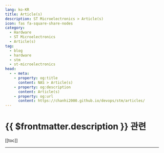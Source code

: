 ```yaml
---
lang: ko-KR
title: Article(s)
description: ST Microelectronics > Article(s)
icon: fas fa-square-share-nodes
category:
  - Hardware
  - ST Microelectronics
  - Article(s)
tag:
  - blog
  - hardware
  - stm
  - st-microelectronics
head:
  - - meta:
    - property: og:title
      content: NAS > Article(s)
    - property: og:description
      content: Article(s)
    - property: og:url
      content: https://chanhi2000.github.io/devops/stm/articles/
---
```


# {{ $frontmatter.description }} 관련

[[toc]]

---

<TagLinks />